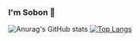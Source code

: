 ### I'm Sobon 👋
![Anurag's GitHub stats](https://github-readme-stats.vercel.app/api?username=PhonSobon&show_icons=true&theme=radical)
[![Top Langs](https://github-readme-stats.vercel.app/api/top-langs/?username=PhonSobon&layout=compact)](https://github.com/PhonSobon/github-readme-stats)
